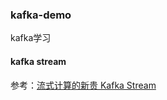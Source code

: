 ### kafka-demo
kafka学习

#### kafka stream
参考：[流式计算的新贵 Kafka Stream](http://www.infoq.com/cn/articles/kafka-analysis-part-7)
